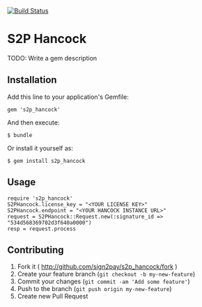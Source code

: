 [![Build Status](https://travis-ci.org/Sign2Pay/s2p_hancock.svg?branch=master)](https://travis-ci.org/Sign2Pay/s2p_hancock)

# S2P Hancock

TODO: Write a gem description

## Installation

Add this line to your application's Gemfile:

    gem 's2p_hancock'

And then execute:

    $ bundle

Or install it yourself as:

    $ gem install s2p_hancock

## Usage

    require 's2p_hancock'
    S2PHancock.license_key = "<YOUR LICENSE KEY>"
    S2PHancock.endpoint = "<YOUR HANCOCK INSTANCE URL>"
    request = S2PHancock::Request.new(:signature_id => "534d568369702d3f640a0000")
    resp = request.process

## Contributing

1. Fork it ( http://github.com/sign2pay/s2p_hancock/fork )
2. Create your feature branch (`git checkout -b my-new-feature`)
3. Commit your changes (`git commit -am 'Add some feature'`)
4. Push to the branch (`git push origin my-new-feature`)
5. Create new Pull Request
